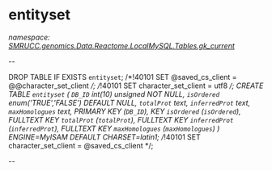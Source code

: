 ﻿# entityset
_namespace: [SMRUCC.genomics.Data.Reactome.LocalMySQL.Tables.gk_current](./index.md)_

--
 
 DROP TABLE IF EXISTS `entityset`;
 /*!40101 SET @saved_cs_client = @@character_set_client */;
 /*!40101 SET character_set_client = utf8 */;
 CREATE TABLE `entityset` (
 `DB_ID` int(10) unsigned NOT NULL,
 `isOrdered` enum('TRUE','FALSE') DEFAULT NULL,
 `totalProt` text,
 `inferredProt` text,
 `maxHomologues` text,
 PRIMARY KEY (`DB_ID`),
 KEY `isOrdered` (`isOrdered`),
 FULLTEXT KEY `totalProt` (`totalProt`),
 FULLTEXT KEY `inferredProt` (`inferredProt`),
 FULLTEXT KEY `maxHomologues` (`maxHomologues`)
 ) ENGINE=MyISAM DEFAULT CHARSET=latin1;
 /*!40101 SET character_set_client = @saved_cs_client */;
 
 --




